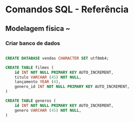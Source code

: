 # Comandos SQL - Referência
<!-- _____________________________________________________ -->
## Modelagem física ~

### Criar banco de dados

```sql

CREATE DATABASE vendas CHARACTER SET utf8mb4;

```

<!-- --------------- -->

```sql
CREATE TABLE filmes (
    id INT NOT NULL PRIMARY KEY AUTO_INCREMENT,
    titulo VARCHAR (45) NOT NULL,
    lançamento YEAR (4),
    genero_id INT NOT NULL PRIMARY KEY AUTO_INCREMENT,
)
```



<!-- --- -->
```sql
CREATE TABLE generos (
    id INT NOT NULL PRIMARY KEY AUTO_INCREMENT,
    genero VARCHAR (45) NOT NULL,
)
```